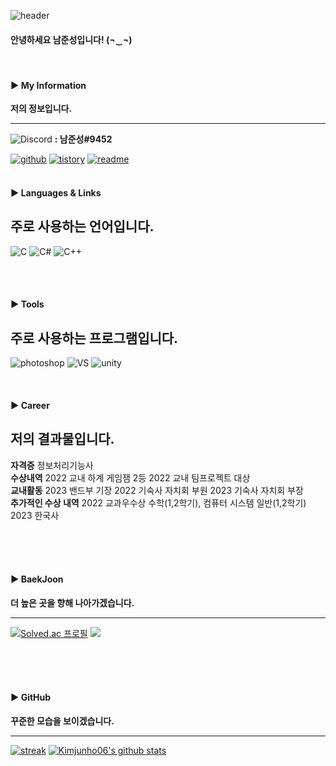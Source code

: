 ![header](https://capsule-render.vercel.app/api?type=waving&color=auto&height=200&section=header&text=Hello!&fontSize=70&fontAlignY=40)
<h4 align="left"> 안녕하세요 남준성입니다! (¬‿¬) </h4> 

<br>
<h4 align="left">▶ My Information </h4> 

**저의 정보입니다.**

-----

<img alt="Discord" src="https://img.shields.io/badge/Discord-%235865F2.svg?style=for-the-badge&amp;logo=discord&amp;logoColor=white"> **: 남준성#9452**

[![github](https://img.shields.io/badge/Github-181717?style=flat-square&logo=github&logoColor=white)](https://github.com/danielnam0801)
[![tistory](https://img.shields.io/badge/Blog-000000?style=flat-square&logo=tistory&logoColor=white)](https://junseong0-0.tistory.com/)
[![readme](https://img.shields.io/badge/Resume-181717?style=flat-square&logo=readme&logoColor=white)](https://junseong0-0.tistory.com/)
<br>
<br>
<h4 align="left">▶ Languages & Links </h4> 

**주로 사용하는 언어입니다.**
-----
<img alt="C" src="https://img.shields.io/badge/c-%2300599C.svg?style=for-the-badge&amp;logo=c&amp;logoColor=white"> <img alt="C#" src="https://img.shields.io/badge/c%23-%23239120.svg?style=for-the-badge&amp;logo=c-sharp&amp;logoColor=white"> <img alt="C++" src="https://img.shields.io/badge/c++-%2300599C.svg?style=for-the-badge&amp;logo=c%2B%2B&amp;logoColor=white">

<br>
<br>

<h4 align="left">▶ Tools </h4> 

**주로 사용하는 프로그램입니다.**
-----

<img alt="photoshop" src="https://img.shields.io/badge/photoshop-31A8FF.svg?style=for-the-badge&amp;logo=AdobePhotoshop&amp;logoColor=white"> <img alt="VS" src="https://img.shields.io/badge/vs-5C2D91.svg?style=for-the-badge&amp;logo=VisualStudio&amp;logoColor=white"> ![unity](https://img.shields.io/badge/Unity-36566F?style=flat-square&logo=unity&logoColor=white)

<br>

<h4 align="left">▶ Career </h4> 

**저의 결과물입니다.**
-----
**자격증**
정보처리기능사
<br>
**수상내역**
2022 교내 하계 게임잼 2등
2022 교내 팀프로젝트 대상
<br>
**교내활동**
2023 밴드부 기장
2022 기숙사 자치회 부원
2023 기숙사 자치회 부장
<br>
**추가적인 수상 내역**
2022 교과우수상
수학(1,2학기), 컴퓨터 시스템 일반(1,2학기)
2023
한국사

<br>
<br>
<br>

<h4 align="left">▶ BaekJoon</h4> 

**더 높은 곳을 향해 나아가겠습니다.**

-----

[![Solved.ac
프로필](http://mazassumnida.wtf/api/v2/generate_badge?boj=wnsgh7506)](https://solved.ac/danielnam0801)
<img src="http://mazandi.herokuapp.com/api?handle=wnsgh7506&theme=warm"/>

<br>
<br>
<br>

<h4 align="left">▶ GitHub </h4> 

**꾸준한 모습을 보이겠습니다.**

-----

[![streak](https://github-readme-streak-stats.herokuapp.com/?user=Kimjunho06&theme=calm)](https://github.com/Kimjunho06)
[![Kimjunho06's github stats](https://github-readme-stats.vercel.app/api?username=Kimjunho06&show_icons=true&theme=dracula)](https://github.com/Kimjunho06)
